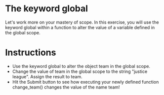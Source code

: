 # The keyword global
Let's work more on your mastery of scope. In this exercise, you will use the keyword global within a function to alter the value of a variable defined in the global scope.

# Instructions
- Use the keyword global to alter the object team in the global scope.
- Change the value of team in the global scope to the string "justice league". Assign the result to team.
- Hit the Submit button to see how executing your newly defined function change_team() changes the value of the name team!

